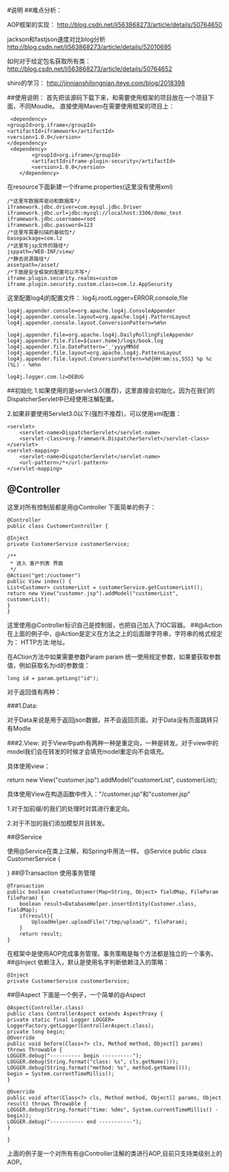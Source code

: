 #说明
##难点分析：

AOP框架的实现：
http://blog.csdn.net/li563868273/article/details/50764650

jackson和fastjson速度对比blog分析
http://blog.csdn.net/li563868273/article/details/52010695

如何对于给定包名获取所有类：
http://blog.csdn.net/li563868273/article/details/50764652

shiro的学习：
http://jinnianshilongnian.iteye.com/blog/2018398

##使用说明：
首先把该源码下载下来，和需要使用框架的项目放在一个项目下面，不同Moudle。
直接使用Maven在需要使用框架的项目上：

     <dependency>
    <groupId>org.iframe</groupId>
    <artifactId>iframework</artifactId>
    <version>1.0.0</version>
    </dependency>
     <dependency>
            <groupId>org.iframe</groupId>
            <artifactId>iframe-plugin-security</artifactId>
            <version>1.0.0</version>
        </dependency>

在resource下面新建一个iframe.properties(这里没有使用xml)

    /*这里写数据库驱动和数据库*/
	iframework.jdbc.driver=com.mysql.jdbc.Driver 
    iframework.jdbc.url=jdbc:mysql://localhost:3306/demo_test
    iframework.jdbc.username=root
    iframework.jdbc.password=123
    /*这里写需要扫描的基础包*/
    basepackage=com.lz
	/*这里写jsp文件的路径*/
    jsppath=/WEB-INF/view/
	/*静态资源路径*/
    assetpath=/asset/
	/*下面是安全框架的配置可以不写*/
    iframe.plugin.security.realms=custom
    iframe.plugin.security.custom.class=com.lz.AppSecurity

这里配置log4j的配置文件：
    log4j.rootLogger=ERROR,console,file
    
    log4j.appender.console=org.apache.log4j.ConsoleAppender
    log4j.appender.console.layout=org.apache.log4j.PatternLayout
    log4j.appender.console.layout.ConversionPattern=%m%n
    
    log4j.appender.file=org.apache.log4j.DailyRollingFileAppender
    log4j.appender.file.File=${user.home}/logs/book.log
    log4j.appender.file.DatePattern='_'yyyyMMdd
    log4j.appender.file.layout=org.apache.log4j.PatternLayout
    log4j.appender.file.layout.ConversionPattern=%d{HH:mm:ss,SSS} %p %c (%L) - %m%n
    
    log4j.logger.com.lz=DEBUG
##初始化
1.如果使用的是servlet3.0(推荐)，这里直接会初始化，因为在我们的DispatcherServlet中已经使用注解配置。

2.如果非要使用Servlet3.0以下(强烈不推荐)，可以使用xml配置：

    <servlet>
        <servlet-name>DispatcherServlet</servlet-name>
        <servlet-class>org.framework.DispatcherServlet</servlet-class>
    </servlet>
    <servlet-mapping>
        <servlet-name>DispatcherServlet</servlet-name>
        <url-pattern>/*</url-pattern>
    </servlet-mapping>

## @Controller

这里对所有控制层都是用@Controller 下面简单的例子：

    @Controller
    public class CustomerController {
    
    @Inject
    private CustomerService customerService;
    
    /**
     * 进入 客户列表 界面
     */
    @Action("get:/customer")
    public View index() {
    List<Customer> customerList = customerService.getCustomerList();
    return new View("customer.jsp").addModel("customerList", customerList);
    }
    }

这里使用@Controller标识自己是控制层，也把自己加入了IOC容器。
##@Action
在上面的例子中，@Action是定义在方法之上的后面跟字符串，字符串的格式规定为：
HTTP方法:地址。

在ACtion方法中如果需要参数Param param 统一使用规定参数，如果要获取参数值，例如获取名为id的参数值：

    long id = param.getLong("id");

对于返回值有两种：

###1.Data:

对于Data来说是用于返回json数据，并不会返回页面。对于Data没有页面跳转只有Modle

###2.View:
对于View中path有两种一种是重定向，一种是转发。对于view中的model我们会在转发的时候才会填充model重定向不会填充。

具体使用view：

return new View("customer.jsp").addModel("customerList", customerList);

具体使用View在构造函数中传入："/customer.jsp"和"customer.jsp"

1.对于加前缀/的我们的处理时对其进行重定向。

2.对于不加的我们添加模型并且转发。

##@Service

使用@Service在类上注解，和Spring中用法一样。
@Service
public class CustomerService {
	
}
##@Transaction
使用事务管理

    @Transaction
    public boolean createCustomer(Map<String, Object> fieldMap, FileParam fileParam) {
        boolean result=DatabaseHelper.insertEntity(Customer.class, fieldMap);
        if(result){
            UploadHelper.uploadFile("/tmp/upload/", fileParam);
        }
        return result;
    }

在框架中是使用AOP完成事务管理。事务策略是每个方法都是独立的一个事务。
##@Inject
依赖注入，默认是使用名字判断依赖注入的策略：

    @Inject
    private CustomerService customerService;

##@Aspect
下面是一个例子，一个简单的@Aspect

    @Aspect(Controller.class)
    public class ControllerAspect extends AspectProxy {
    private static final Logger LOGGER= LoggerFactory.getLogger(ControllerAspect.class);
    private long begin;
    @Override
    public void before(Class<?> cls, Method method, Object[] params) throws Throwable {
    LOGGER.debug("---------- begin ----------");
    LOGGER.debug(String.format("class: %s", cls.getName()));
    LOGGER.debug(String.format("method: %s", method.getName()));
    begin = System.currentTimeMillis();
    }
    
    @Override
    public void after(Class<?> cls, Method method, Object[] params, Object result) throws Throwable {
    LOGGER.debug(String.format("time: %dms", System.currentTimeMillis() - begin));
    LOGGER.debug("----------- end -----------");
    }
    
    }

上面的例子是一个对所有有@Controller注解的类进行AOP,目前只支持类级别上的AOP。



